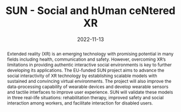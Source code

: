 ---
title: "SUN - Social and hUman ceNtered XR"
abstract: "Extended reality (XR) is an emerging technology with promising potential in many fields including health, communication and safety. However, overcoming XR’s limitations in providing authentic interactive social environments is key to further developing its applications. The EU-funded SUN project aims to advance the social interactivity of XR technology by establishing scalable models with sustained and convincing virtual environments. The project will also improve the data-processing capability of wearable devices and develop wearable sensors and tactile interfaces to improve user experience. SUN will validate these models in three real-life situations: rehabilitation therapy, improved safety and social interaction among workers, and facilitate interaction for disabled users."
collection: projects
permalink: /project/sun
date: 2022-11-13
citation: '<b>Role</b>: co.I., University of Greenwich.<br>
<b>Research topics:</b> Intrusion detection for XR systems.<br>
<b>Team members:</b> Prof George Loukas (PI).<br> 
<b>Funder:</b> <a href = "https://www.ukri.org">UKRI</a> as part of the <a href = "https://research-and-innovation.ec.europa.eu/funding/funding-opportunities/funding-programmes-and-open-calls/horizon-europe_en">Horizon Europe programme</a> with Grant agreement ID 101092612.<br>
<i class="fas fa-fw fa-link zoom" aria-hidden="true"></i><a href = "https://cordis.europa.eu/project/id/101092612">cordis</a>'
---
